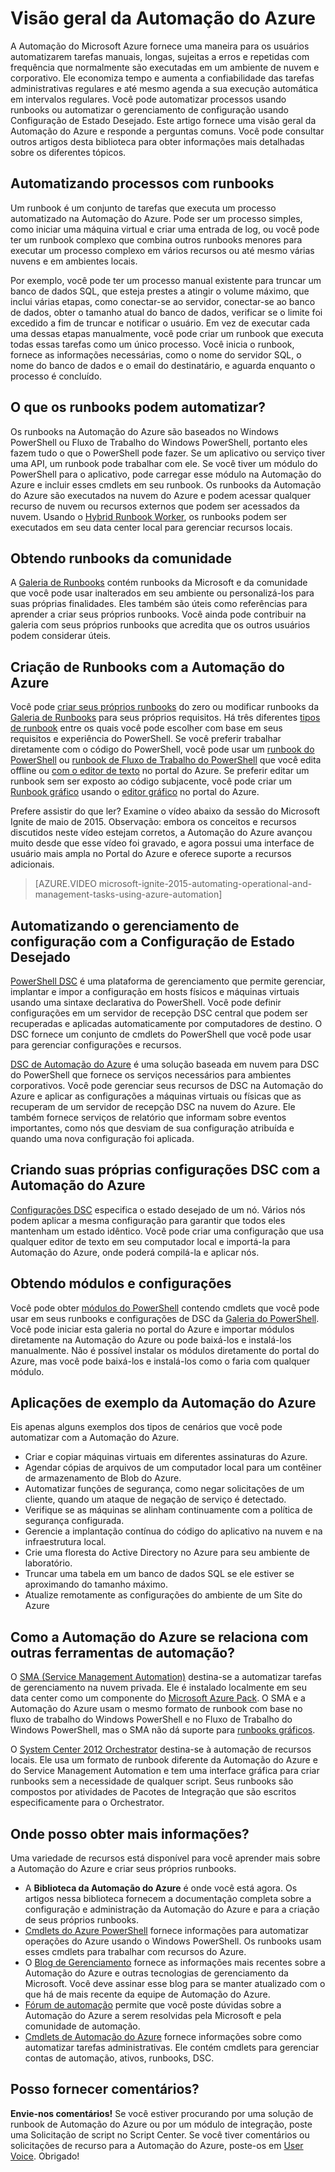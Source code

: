<properties
	pageTitle="O que é a Automação do Azure | Microsoft Azure"
	description="Saiba qual valor a Automação do Azure fornece e obtenha respostas para perguntas comuns para que você pode começar a criar usando runbooks e DSC de Automação do Azure."
	services="automation"
	documentationCenter=""
	authors="SnehaGunda"
	manager="stevenka"
	editor=""/>

<tags
	ms.service="automation"
	ms.workload="tbd"
	ms.tgt_pltfrm="na"
	ms.devlang="na"
	ms.topic="get-started-article" 
	ms.date="02/18/2016"
	ms.author="magoedte;bwren"/>

# Visão geral da Automação do Azure


A Automação do Microsoft Azure fornece uma maneira para os usuários automatizarem tarefas manuais, longas, sujeitas a erros e repetidas com frequência que normalmente são executadas em um ambiente de nuvem e corporativo. Ele economiza tempo e aumenta a confiabilidade das tarefas administrativas regulares e até mesmo agenda a sua execução automática em intervalos regulares. Você pode automatizar processos usando runbooks ou automatizar o gerenciamento de configuração usando Configuração de Estado Desejado. Este artigo fornece uma visão geral da Automação do Azure e responde a perguntas comuns. Você pode consultar outros artigos desta biblioteca para obter informações mais detalhadas sobre os diferentes tópicos.


## Automatizando processos com runbooks

Um runbook é um conjunto de tarefas que executa um processo automatizado na Automação do Azure. Pode ser um processo simples, como iniciar uma máquina virtual e criar uma entrada de log, ou você pode ter um runbook complexo que combina outros runbooks menores para executar um processo complexo em vários recursos ou até mesmo várias nuvens e em ambientes locais.

Por exemplo, você pode ter um processo manual existente para truncar um banco de dados SQL, que esteja prestes a atingir o volume máximo, que inclui várias etapas, como conectar-se ao servidor, conectar-se ao banco de dados, obter o tamanho atual do banco de dados, verificar se o limite foi excedido a fim de truncar e notificar o usuário. Em vez de executar cada uma dessas etapas manualmente, você pode criar um runbook que executa todas essas tarefas como um único processo. Você inicia o runbook, fornece as informações necessárias, como o nome do servidor SQL, o nome do banco de dados e o email do destinatário, e aguarda enquanto o processo é concluído.


## O que os runbooks podem automatizar?

Os runbooks na Automação do Azure são baseados no Windows PowerShell ou Fluxo de Trabalho do Windows PowerShell, portanto eles fazem tudo o que o PowerShell pode fazer. Se um aplicativo ou serviço tiver uma API, um runbook pode trabalhar com ele. Se você tiver um módulo do PowerShell para o aplicativo, pode carregar esse módulo na Automação do Azure e incluir esses cmdlets em seu runbook. Os runbooks da Automação do Azure são executados na nuvem do Azure e podem acessar qualquer recurso de nuvem ou recursos externos que podem ser acessados da nuvem. Usando o [Hybrid Runbook Worker](automation-hybrid-runbook-worker.md), os runbooks podem ser executados em seu data center local para gerenciar recursos locais.


## Obtendo runbooks da comunidade

A [Galeria de Runbooks](automation-runbook-gallery.md#runbooks-in-runbook-gallery) contém runbooks da Microsoft e da comunidade que você pode usar inalterados em seu ambiente ou personalizá-los para suas próprias finalidades. Eles também são úteis como referências para aprender a criar seus próprios runbooks. Você ainda pode contribuir na galeria com seus próprios runbooks que acredita que os outros usuários podem considerar úteis.


## Criação de Runbooks com a Automação do Azure 

Você pode [criar seus próprios runbooks](automation-creating-importing-runbook.md) do zero ou modificar runbooks da [Galeria de Runbooks](http://msdn.microsoft.com/library/azure/dn781422.aspx) para seus próprios requisitos. Há três diferentes [tipos de runbook](automation-runbook-types.md) entre os quais você pode escolher com base em seus requisitos e experiência do PowerShell. Se você preferir trabalhar diretamente com o código do PowerShell, você pode usar um [runbook do PowerShell](automation-runbook-types.md#powershell-runbooks) ou [runbook de Fluxo de Trabalho do PowerShell](automation-runbook-types.md#powershell-workflow-runbooks) que você edita offline ou [com o editor de texto](http://msdn.microsoft.com/library/azure/dn879137.aspx) no portal do Azure. Se preferir editar um runbook sem ser exposto ao código subjacente, você pode criar um [Runbook gráfico](automation-runbook-types.md#graphical-runbooks) usando o [editor gráfico](automation-graphical-authoring-intro.md) no portal do Azure.

Prefere assistir do que ler? Examine o vídeo abaixo da sessão do Microsoft Ignite de maio de 2015. Observação: embora os conceitos e recursos discutidos neste vídeo estejam corretos, a Automação do Azure avançou muito desde que esse vídeo foi gravado, e agora possui uma interface de usuário mais ampla no Portal do Azure e oferece suporte a recursos adicionais.

> [AZURE.VIDEO microsoft-ignite-2015-automating-operational-and-management-tasks-using-azure-automation]


## Automatizando o gerenciamento de configuração com a Configuração de Estado Desejado 

[PowerShell DSC](https://technet.microsoft.com/library/dn249912.aspx) é uma plataforma de gerenciamento que permite gerenciar, implantar e impor a configuração em hosts físicos e máquinas virtuais usando uma sintaxe declarativa do PowerShell. Você pode definir configurações em um servidor de recepção DSC central que podem ser recuperadas e aplicadas automaticamente por computadores de destino. O DSC fornece um conjunto de cmdlets do PowerShell que você pode usar para gerenciar configurações e recursos.

[DSC de Automação do Azure](automation-dsc-overview.md) é uma solução baseada em nuvem para DSC do PowerShell que fornece os serviços necessários para ambientes corporativos. Você pode gerenciar seus recursos de DSC na Automação do Azure e aplicar as configurações a máquinas virtuais ou físicas que as recuperam de um servidor de recepção DSC na nuvem do Azure. Ele também fornece serviços de relatório que informam sobre eventos importantes, como nós que desviam de sua configuração atribuída e quando uma nova configuração foi aplicada.


## Criando suas próprias configurações DSC com a Automação do Azure

[Configurações DSC](automation-dsc-overview.md#azure-automation-dsc-terms) especifica o estado desejado de um nó. Vários nós podem aplicar a mesma configuração para garantir que todos eles mantenham um estado idêntico. Você pode criar uma configuração que usa qualquer editor de texto em seu computador local e importá-la para Automação do Azure, onde poderá compilá-la e aplicar nós.


## Obtendo módulos e configurações 

Você pode obter [módulos do PowerShell](automation-runbook-gallery.md#modules-in-powershell-gallery) contendo cmdlets que você pode usar em seus runbooks e configurações de DSC da [Galeria do PowerShell](http://www.powershellgallery.com/). Você pode iniciar esta galeria no portal do Azure e importar módulos diretamente na Automação do Azure ou pode baixá-los e instalá-los manualmente. Não é possível instalar os módulos diretamente do portal do Azure, mas você pode baixá-los e instalá-los como o faria com qualquer módulo.


## Aplicações de exemplo da Automação do Azure 

Eis apenas alguns exemplos dos tipos de cenários que você pode automatizar com a Automação do Azure.

* Criar e copiar máquinas virtuais em diferentes assinaturas do Azure. 
* Agendar cópias de arquivos de um computador local para um contêiner de armazenamento de Blob do Azure. 
* Automatizar funções de segurança, como negar solicitações de um cliente, quando um ataque de negação de serviço é detectado. 
* Verifique se as máquinas se alinham continuamente com a política de segurança configurada.
* Gerencie a implantação contínua do código do aplicativo na nuvem e na infraestrutura local. 
* Crie uma floresta do Active Directory no Azure para seu ambiente de laboratório. 
* Truncar uma tabela em um banco de dados SQL se ele estiver se aproximando do tamanho máximo. 
* Atualize remotamente as configurações do ambiente de um Site do Azure 


## Como a Automação do Azure se relaciona com outras ferramentas de automação?

O [SMA (Service Management Automation)](http://technet.microsoft.com/library/dn469260.aspx) destina-se a automatizar tarefas de gerenciamento na nuvem privada. Ele é instalado localmente em seu data center como um componente do [Microsoft Azure Pack](https://www.microsoft.com/pt-BR/server-cloud/). O SMA e a Automação do Azure usam o mesmo formato de runbook com base no fluxo de trabalho do Windows PowerShell e no Fluxo de Trabalho do Windows PowerShell, mas o SMA não dá suporte para [runbooks gráficos](automation-graphical-authoring-intro.md).

O [System Center 2012 Orchestrator](http://technet.microsoft.com/library/hh237242.aspx) destina-se à automação de recursos locais. Ele usa um formato de runbook diferente da Automação do Azure e do Service Management Automation e tem uma interface gráfica para criar runbooks sem a necessidade de qualquer script. Seus runbooks são compostos por atividades de Pacotes de Integração que são escritos especificamente para o Orchestrator.


## Onde posso obter mais informações? 

Uma variedade de recursos está disponível para você aprender mais sobre a Automação do Azure e criar seus próprios runbooks.

* A **Biblioteca da Automação do Azure** é onde você está agora. Os artigos nessa biblioteca fornecem a documentação completa sobre a configuração e administração da Automação do Azure e para a criação de seus próprios runbooks. 
* [Cmdlets do Azure PowerShell](http://msdn.microsoft.com/library/jj156055.aspx) fornece informações para automatizar operações do Azure usando o Windows PowerShell. Os runbooks usam esses cmdlets para trabalhar com recursos do Azure. 
* O [Blog de Gerenciamento](https://azure.microsoft.com/blog/tag/azure-automation/) fornece as informações mais recentes sobre a Automação do Azure e outras tecnologias de gerenciamento da Microsoft. Você deve assinar esse blog para se manter atualizado com o que há de mais recente da equipe de Automação do Azure. 
* [Fórum de automação](http://go.microsoft.com/fwlink/p/?LinkId=390561) permite que você poste dúvidas sobre a Automação do Azure a serem resolvidas pela Microsoft e pela comunidade de automação. 
* [Cmdlets de Automação do Azure](https://msdn.microsoft.com/library/mt244122.aspx) fornece informações sobre como automatizar tarefas administrativas. Ele contém cmdlets para gerenciar contas de automação, ativos, runbooks, DSC.


## Posso fornecer comentários? 

**Envie-nos comentários!** Se você estiver procurando por uma solução de runbook de Automação do Azure ou por um módulo de integração, poste uma Solicitação de script no Script Center. Se você tiver comentários ou solicitações de recurso para a Automação do Azure, poste-os em [User Voice](http://feedback.windowsazure.com/forums/34192--general-feedback). Obrigado!

<!---HONumber=AcomDC_0224_2016-->